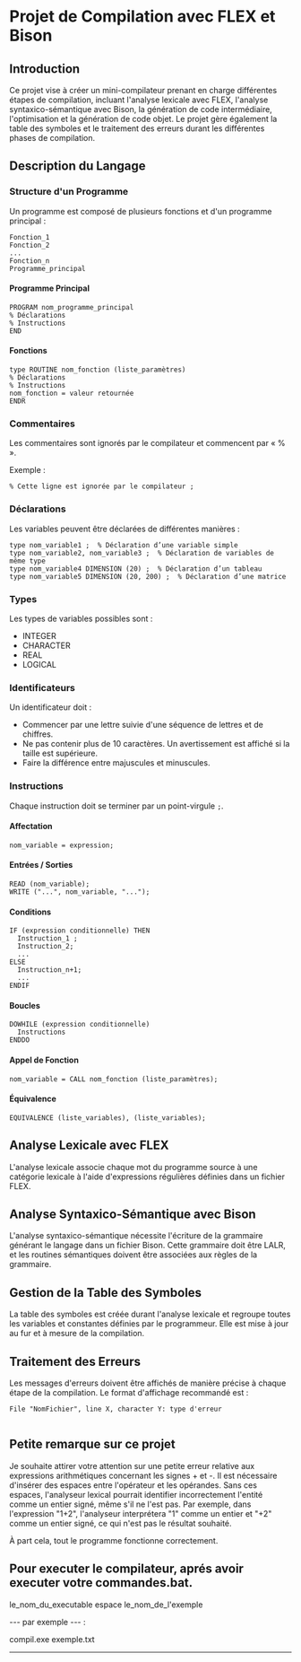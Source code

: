 

# Projet de Compilation avec FLEX et Bison

## Introduction

Ce projet vise à créer un mini-compilateur prenant en charge différentes étapes de compilation, incluant l'analyse lexicale avec FLEX, l'analyse syntaxico-sémantique avec Bison, la génération de code intermédiaire, l'optimisation et la génération de code objet. Le projet gère également la table des symboles et le traitement des erreurs durant les différentes phases de compilation.

## Description du Langage

### Structure d'un Programme

Un programme est composé de plusieurs fonctions et d'un programme principal :

```
Fonction_1
Fonction_2
...
Fonction_n
Programme_principal
```

#### Programme Principal

```
PROGRAM nom_programme_principal
% Déclarations
% Instructions
END
```

#### Fonctions

```
type ROUTINE nom_fonction (liste_paramètres)
% Déclarations
% Instructions
nom_fonction = valeur retournée
ENDR
```

### Commentaires

Les commentaires sont ignorés par le compilateur et commencent par « % ».

Exemple :

```
% Cette ligne est ignorée par le compilateur ;
```

### Déclarations

Les variables peuvent être déclarées de différentes manières :

```
type nom_variable1 ;  % Déclaration d’une variable simple
type nom_variable2, nom_variable3 ;  % Déclaration de variables de même type
type nom_variable4 DIMENSION (20) ;  % Déclaration d’un tableau
type nom_variable5 DIMENSION (20, 200) ;  % Déclaration d’une matrice
```

### Types

Les types de variables possibles sont :

- INTEGER
- CHARACTER
- REAL
- LOGICAL

### Identificateurs

Un identificateur doit :

- Commencer par une lettre suivie d'une séquence de lettres et de chiffres.
- Ne pas contenir plus de 10 caractères. Un avertissement est affiché si la taille est supérieure.
- Faire la différence entre majuscules et minuscules.

### Instructions

Chaque instruction doit se terminer par un point-virgule `;`.

#### Affectation

```
nom_variable = expression;
```

#### Entrées / Sorties

```
READ (nom_variable);
WRITE ("...", nom_variable, "...");
```

#### Conditions

```
IF (expression conditionnelle) THEN
  Instruction_1 ;
  Instruction_2;
  ...
ELSE
  Instruction_n+1;
  ...
ENDIF
```

#### Boucles

```
DOWHILE (expression conditionnelle)
  Instructions
ENDDO
```

#### Appel de Fonction

```
nom_variable = CALL nom_fonction (liste_paramètres);
```

#### Équivalence

```
EQUIVALENCE (liste_variables), (liste_variables);
```

## Analyse Lexicale avec FLEX

L'analyse lexicale associe chaque mot du programme source à une catégorie lexicale à l'aide d'expressions régulières définies dans un fichier FLEX.

## Analyse Syntaxico-Sémantique avec Bison

L'analyse syntaxico-sémantique nécessite l'écriture de la grammaire générant le langage dans un fichier Bison. Cette grammaire doit être LALR, et les routines sémantiques doivent être associées aux règles de la grammaire.

## Gestion de la Table des Symboles

La table des symboles est créée durant l'analyse lexicale et regroupe toutes les variables et constantes définies par le programmeur. Elle est mise à jour au fur et à mesure de la compilation.

## Traitement des Erreurs

Les messages d'erreurs doivent être affichés de manière précise à chaque étape de la compilation. Le format d'affichage recommandé est :

```
File "NomFichier", line X, character Y: type d'erreur


```
## Petite remarque sur ce projet

Je souhaite attirer votre attention sur une petite erreur relative aux expressions arithmétiques concernant les signes + et -. Il est nécessaire d'insérer des espaces entre l'opérateur et les opérandes. Sans ces espaces, l'analyseur lexical pourrait identifier incorrectement l'entité comme un entier signé, même s'il ne l'est pas.
Par exemple, dans l'expression "1+2", l'analyseur interprétera "1" comme un entier et "+2" comme un entier signé, ce qui n'est pas le résultat souhaité.

À part cela, tout le programme fonctionne correctement.



## Pour executer le compilateur, aprés avoir executer votre commandes.bat.

le_nom_du_executable espace le_nom_de_l'exemple


--- par exemple --- :

compil.exe exemple.txt

---
